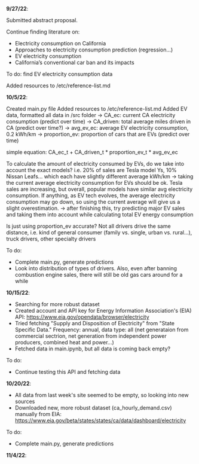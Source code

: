 **9/27/22**:

Submitted abstract proposal.

Continue finding literature on:
- Electricity consumption on California
- Approaches to electricity consumption prediction (regression...)
- EV electricity consumption
- California’s conventional car ban and its impacts

To do: find EV electricity consumption data

Added resources to /etc/reference-list.md


**10/5/22**:

Created main.py file
Added resources to /etc/reference-list.md
Added EV data, formatted all data in /src folder
-> CA_ec: current CA electricity consumption (predict over time)
-> CA_driven: total average miles driven in CA (predict over time?)
-> avg_ev_ec: average EV electricity consumption, 0.2 kWh/km
-> proportion_ev: proportion of cars that are EVs (predict over time)
   
   simple equation: CA_ec_t + CA_driven_t * proportion_ev_t * avg_ev_ec

To calculate the amount of electricity consumed by EVs, do we take into account the exact models? i.e. 20% of sales are Tesla model Ys, 10% Nissan Leafs... which each have slightly different average kWh/km
-> taking the current average electricity consumption for EVs should be ok. Tesla sales are increasing, but overall, popular models have similar avg electricity consumption. If anything, as EV tech evolves, the average electricity consumption may go down, so using the current average will give us a slight overestimation.
-> after finishing this, try predicting major EV sales and taking them into account while calculating total EV energy consumption

Is just using proportion_ev accurate? Not all drivers drive the same distance, i.e. kind of general consumer (family vs. single, urban vs. rural...), truck drivers, other specialty drivers

To do:
- Complete main.py, generate predictions
- Look into distribution of types of drivers. Also, even after banning combustion engine sales, there will still be old gas cars around for a while

**10/15/22**:
- Searching for more robust dataset
- Created account and API key for Energy Information Association's (EIA) API: https://www.eia.gov/opendata/browser/electricity
- Tried fetching "Supply and Disposition of Electricity" from "State Specific Data." Frequency: annual, data type: all (net generataion from commercial sectrion, net generation from independent power producers, combined heat and power...)
- Fetched data in main.ipynb, but all data is coming back empty?

To do:
- Continue testing this API and fetching data

**10/20/22**:
- All data from last week's site seemed to be empty, so looking into new sources
- Downloaded new, more robust dataset (ca_hourly_demand.csv) manually from EIA: https://www.eia.gov/beta/states/states/ca/data/dashboard/electricity

To do:
- Complete main.py, generate predictions

**11/4/22**: